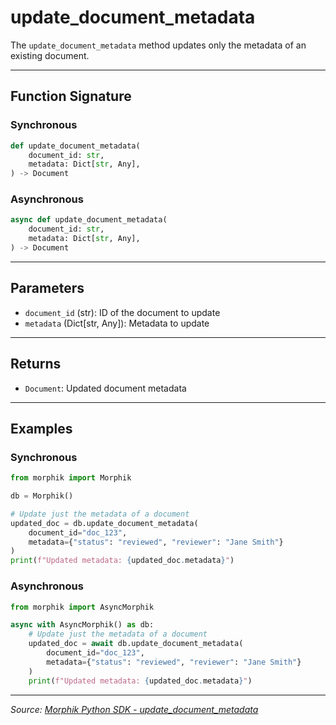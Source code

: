 # update_document_metadata

The `update_document_metadata` method updates only the metadata of an existing document.

---

## Function Signature

### Synchronous
```python
def update_document_metadata(
    document_id: str,
    metadata: Dict[str, Any],
) -> Document
```

### Asynchronous
```python
async def update_document_metadata(
    document_id: str,
    metadata: Dict[str, Any],
) -> Document
```

---

## Parameters
- `document_id` (str): ID of the document to update
- `metadata` (Dict[str, Any]): Metadata to update

---

## Returns
- `Document`: Updated document metadata

---

## Examples

### Synchronous
```python
from morphik import Morphik

db = Morphik()

# Update just the metadata of a document
updated_doc = db.update_document_metadata(
    document_id="doc_123",
    metadata={"status": "reviewed", "reviewer": "Jane Smith"}
)
print(f"Updated metadata: {updated_doc.metadata}")
```

### Asynchronous
```python
from morphik import AsyncMorphik

async with AsyncMorphik() as db:
    # Update just the metadata of a document
    updated_doc = await db.update_document_metadata(
        document_id="doc_123",
        metadata={"status": "reviewed", "reviewer": "Jane Smith"}
    )
    print(f"Updated metadata: {updated_doc.metadata}")
```

---

*Source: [Morphik Python SDK - update_document_metadata](https://docs.morphik.ai/python-sdk/update_document_metadata)* 